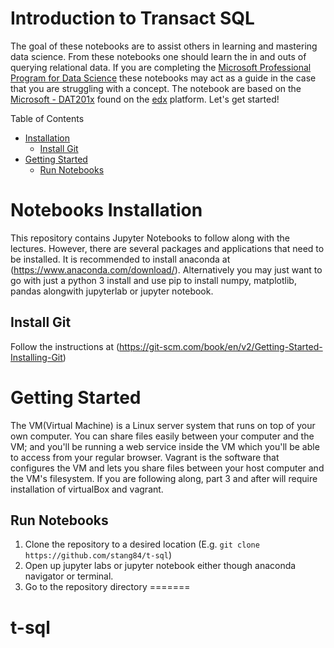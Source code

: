 # Introduction to Transact SQL
The goal of these notebooks are to assist others in learning and mastering data science. From these notebooks one should learn the in and outs of querying relational data. If you are completing the [Microsoft Professional Program for Data Science](https://academy.microsoft.com/en-us/professional-program/tracks/data-science/) these notebooks may act as a guide in the case that you are struggling with a concept. The notebook are based on the 
[Microsoft - DAT201x](https://www.edx.org/course/querying-data-with-transact-sql-2) found on the [edx](https://www.edx.org/) platform. Let's get started!
 
Table of Contents
  * [Installation](#notebooks-installation)
    * [Install Git](#install-git)
  * [Getting Started](#getting-started)
    * [Run Notebooks](#run-notebooks)
# Notebooks Installation
This repository contains Jupyter Notebooks to follow along with the lectures. However, there are several packages and applications that need to be installed. It is recommended to install anaconda at (https://www.anaconda.com/download/). Alternatively you may just want to go with just a python 3 install and use pip to install numpy, matplotlib, pandas alongwith jupyterlab or jupyter notebook.

## Install Git
Follow the instructions at (https://git-scm.com/book/en/v2/Getting-Started-Installing-Git)

# Getting Started
The VM(Virtual Machine) is a Linux server system that runs on top of your own computer. You can share files easily between your computer and the VM; and you'll be running a web service inside the VM which you'll be able to access from your regular browser. Vagrant is the software that configures the VM and lets you share files between your host computer and the VM's filesystem. If you are following along, part 3 and after will require installation of virtualBox and vagrant. 

## Run Notebooks
1. Clone the repository to a desired location (E.g. `git clone https://github.com/stang84/t-sql`)
2. Open up jupyter labs or jupyter notebook either though anaconda navigator or terminal. 
3. Go to the repository directory
=======
# t-sql
# 
#
